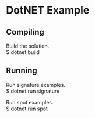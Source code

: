 # DotNET Example

## Compiling 
Build the solution. \
$ dotnet build

## Running
Run signature examples. \
$ dotnet run signature

Run spot examples. \
$ dotnet run spot
